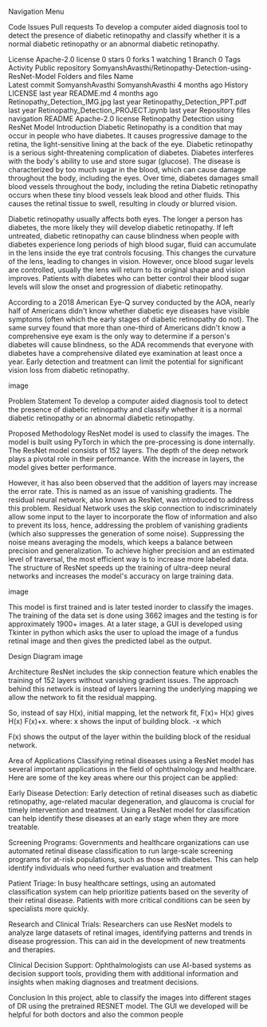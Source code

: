 
Navigation Menu

Code
Issues
Pull requests
To develop a computer aided diagnosis tool to detect the presence of diabetic retinopathy and classify whether it is a normal diabetic retinopathy or an abnormal diabetic retinopathy.

License
 Apache-2.0 license
 0 stars
 0 forks
 1 watching
 1 Branch
 0 Tags
 Activity
Public repository
SomyanshAvasthi/Retinopathy-Detection-using-ResNet-Model
Folders and files
Name	
Latest commit
SomyanshAvasthi
SomyanshAvasthi
4 months ago
History
LICENSE
last year
README.md
4 months ago
Retinopathy_Detection_IMG.jpg
last year
Retinopathy_Detection_PPT.pdf
last year
Retinopathy_Detection_PROJECT.ipynb
last year
Repository files navigation
README
Apache-2.0 license
Retinopathy Detection using ResNet Model
Introduction
Diabetic Retinopathy is a condition that may occur in people who have diabetes. It causes progressive damage to the retina, the light-sensitive lining at the back of the eye. Diabetic retinopathy is a serious sight-threatening complication of diabetes. Diabetes interferes with the body's ability to use and store sugar (glucose). The disease is characterized by too much sugar in the blood, which can cause damage throughout the body, including the eyes. Over time, diabetes damages small blood vessels throughout the body, including the retina Diabetic retinopathy occurs when these tiny blood vessels leak blood and other fluids. This causes the retinal tissue to swell, resulting in cloudy or blurred vision.

Diabetic retinopathy usually affects both eyes. The longer a person has diabetes, the more likely they will develop diabetic retinopathy. If left untreated, diabetic retinopathy can cause blindness when people with diabetes experience long periods of high blood sugar, fluid can accumulate in the lens inside the eye trat controls focusing. This changes the curvature of the lens, leading to changes in vision. However, once blood sugar levels are controlled, usually the lens will return to its original shape and vision improves. Patients with diabetes who can better control their blood sugar levels will slow the onset and progression of diabetic retinopathy.

According to a 2018 American Eye-Q survey conducted by the AOA, nearly half of Americans didn't know whether diabetic eye diseases have visible symptoms (often which the early stages of diabetic retinopathy do not). The same survey found that more than one-third of Americans didn't know a comprehensive eye exam is the only way to determine if a person's diabetes will cause blindness, so the ADA recommends that everyone with diabetes have a comprehensive dilated eye examination at least once a year. Early detection and treatment can limit the potential for significant vision loss from diabetic retinopathy.

image

Problem Statement
To develop a computer aided diagnosis tool to detect the presence of diabetic retinopathy and classify whether it is a normal diabetic retinopathy or an abnormal diabetic retinopathy.

Proposed Methodology
ResNet model is used to classify the images. The model is built using PyTorch in which the pre-processing is done internally. The ResNet model consists of 152 layers. The depth of the deep network plays a pivotal role in their performance. With the increase in layers, the model gives better performance.

However, it has also been observed that the addition of layers may increase the error rate. This is named as an issue of vanishing gradients. The residual neural network, also known as ResNet, was introduced to address this problem. Residual Network uses the skip connection to indiscriminately allow some input to the layer to incorporate the flow of information and also to prevent its loss, hence, addressing the problem of vanishing gradients (which also suppresses the generation of some noise). Suppressing the noise means averaging the models, which keeps a balance between precision and generalization. To achieve higher precision and an estimated level of traversal, the most efficient way is to increase more labeled data. The structure of ResNet speeds up the training of ultra-deep neural networks and increases the model's accuracy on large training data.

image

This model is first trained and is later tested inorder to classify the images. The training of the data set is done using 3662 images and the testing is for approximately 1900+ images. At a later stage, a GUI is developed using Tkinter in python which asks the user to upload the image of a fundus retinal image and then gives the predicted label as the output.

Design Diagram
image

Architecture
ResNet includes the skip connection feature which enables the training of 152 layers without vanishing gradient issues. The approach behind this network is instead of layers learning the underlying mapping we allow the network to fit the residual mapping.

So, instead of say H(x), initial mapping, let the network fit, F(x)= H(x) gives H(x) F(x)+x. where: x shows the input of building block. -x which

F(x) shows the output of the layer within the building block of the residual network.

Area of Applications
Classifying retinal diseases using a ResNet model has several important applications in the field of ophthalmology and healthcare. Here are some of the key areas where our this project can be applied:

Early Disease Detection: Early detection of retinal diseases such as diabetic retinopathy, age-related macular degeneration, and glaucoma is crucial for timely intervention and treatment. Using a ResNet model for classification can help identify these diseases at an early stage when they are more treatable.

Screening Programs: Governments and healthcare organizations can use automated retinal disease classification to run large-scale screening programs for at-risk populations, such as those with diabetes. This can help identify individuals who need further evaluation and treatment

Patient Triage: In busy healthcare settings, using an automated classification system can help prioritize patients based on the severity of their retinal disease. Patients with more critical conditions can be seen by specialists more quickly.

Research and Clinical Trials: Researchers can use ResNet models to analyze large datasets of retinal images, identifying patterns and trends in disease progression. This can aid in the development of new treatments and therapies.

Clinical Decision Support: Ophthalmologists can use AI-based systems as decision support tools, providing them with additional information and insights when making diagnoses and treatment decisions.

Conclusion
In this project, able to classify the images into different stages of DR using the pretrained RESNET model. The GUI we developed will be helpful for both doctors and also the common people
